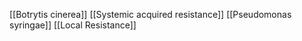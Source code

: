 [[Botrytis cinerea]]
[[Systemic acquired resistance]]
[[Pseudomonas syringae]]
[[Local Resistance]]
